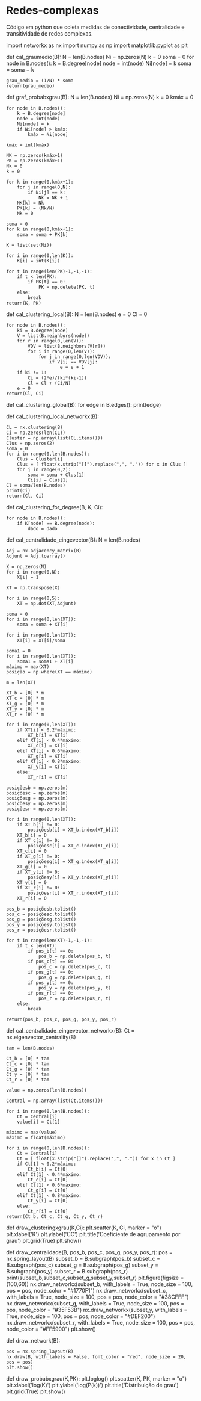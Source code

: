 # Redes-complexas
Código em python que coleta medidas de conectividade, centralidade e transitividade de redes complexas.

import networkx as nx
import numpy as np
import matplotlib.pyplot as plt

def cal_graumedio(B):
    N = len(B.nodes)
    Ni = np.zeros(N)
    k = 0
    soma = 0
    for node in B.nodes():
        k = B.degree[node]
        node = int(node)
        Ni[node] = k
        soma = soma + k

    grau_medio = (1/N) * soma
    return(grau_medio)

def graf_probabxgrau(B):
    N = len(B.nodes)
    Ni = np.zeros(N)
    k = 0
    kmáx = 0

    for node in B.nodes():
        k = B.degree[node]
        node = int(node)
        Ni[node] = k
        if Ni[node] > kmáx:
            kmáx = Ni[node]

    kmáx = int(kmáx)

    NK = np.zeros(kmáx+1)
    PK = np.zeros(kmáx+1)
    Nk = 0
    k = 0

    for k in range(0,kmáx+1):
        for j in range(0,N):
            if Ni[j] == k:
                Nk = Nk + 1
        NK[k] = Nk
        PK[k] = (Nk/N)
        Nk = 0

    soma = 0
    for k in range(0,kmáx+1):
        soma = soma + PK[k]

    K = list(set(Ni))

    for i in range(0,len(K)):
        K[i] = int(K[i])

    for t in range(len(PK)-1,-1,-1):
        if t < len(PK):
            if PK[t] == 0:
                PK = np.delete(PK, t)
        else:
            break
    return(K, PK)

def cal_clustering_local(B):
    N = len(B.nodes)
    e = 0
    Cl = 0

    for node in B.nodes():
        ki = B.degree(node)
        V = list(B.neighbors(node))
        for r in range(0,len(V)):
            VDV = list(B.neighbors(V[r]))
            for i in range(0,len(V)):
                for j in range(0,len(VDV)):
                    if V[i] == VDV[j]:
                        e = e + 1
        if ki != 1:
            Ci = (2*e)/(ki*(ki-1))
            Cl = Cl + (Ci/N)
        e = 0
    return(Cl, Ci)

def cal_clustering_global(B):
    for edge in B.edges():
        print(edge)
        
def cal_clustering_local_networkx(B):
    
    CL = nx.clustering(B)
    Ci = np.zeros(len(CL))
    Cluster = np.array(list(CL.items()))
    Clus = np.zeros(2)
    soma = 0
    for i in range(0,len(B.nodes)):
        Clus = Cluster[i]
        Clus = [ float(x.strip("[]").replace(",", ".")) for x in Clus ]
        for j in range(0,2):
            soma = soma + Clus[1]
            Ci[i] = Clus[1] 
    Cl = soma/len(B.nodes)
    print(Ci)
    return(Cl, Ci)
        
def cal_clustering_for_degree(B, K, Ci):
        
    for node in B.nodes():
        if K[node] == B.degree(node):
            dado = dado
        
def cal_centralidade_eingevector(B):
    N = len(B.nodes)

    Adj = nx.adjacency_matrix(B)
    Adjunt = Adj.toarray()

    X = np.zeros(N)
    for i in range(0,N):
        X[i] = 1

    XT = np.transpose(X)

    for i in range(0,5):
        XT = np.dot(XT,Adjunt)

    soma = 0
    for i in range(0,len(XT)):
        soma = soma + XT[i]

    for i in range(0,len(XT)):
        XT[i] = XT[i]/soma

    soma1 = 0
    for i in range(0,len(XT)):
        soma1 = soma1 + XT[i]
    máximo = max(XT)
    posição = np.where(XT == máximo)

    m = len(XT)

    XT_b = [0] * m 
    XT_c = [0] * m 
    XT_g = [0] * m 
    XT_y = [0] * m 
    XT_r = [0] * m 

    for i in range(0,len(XT)):
        if XT[i] < 0.2*máximo:
            XT_b[i] = XT[i]
        elif XT[i] < 0.4*máximo:
            XT_c[i] = XT[i]
        elif XT[i] < 0.6*máximo:
            XT_g[i] = XT[i]
        elif XT[i] < 0.8*máximo:
            XT_y[i] = XT[i]
        else:
            XT_r[i] = XT[i]

    posiçõesb = np.zeros(m)
    posiçõesc = np.zeros(m)
    posiçõesg = np.zeros(m)
    posiçõesy = np.zeros(m)
    posiçõesr = np.zeros(m)

    for i in range(0,len(XT)):
        if XT_b[i] != 0:
            posiçõesb[i] = XT_b.index(XT_b[i])
        XT_b[i] = 0
        if XT_c[i] != 0:
            posiçõesc[i] = XT_c.index(XT_c[i])
        XT_c[i] = 0
        if XT_g[i] != 0:
            posiçõesg[i] = XT_g.index(XT_g[i])
        XT_g[i] = 0
        if XT_y[i] != 0:
            posiçõesy[i] = XT_y.index(XT_y[i])
        XT_y[i] = 0
        if XT_r[i] != 0:
            posiçõesr[i] = XT_r.index(XT_r[i])
        XT_r[i] = 0

    pos_b = posiçõesb.tolist()
    pos_c = posiçõesc.tolist()
    pos_g = posiçõesg.tolist()
    pos_y = posiçõesy.tolist()
    pos_r = posiçõesr.tolist()

    for t in range(len(XT)-1,-1,-1):
        if t < len(XT):
            if pos_b[t] == 0:
                pos_b = np.delete(pos_b, t)
            if pos_c[t] == 0:
                pos_c = np.delete(pos_c, t)
            if pos_g[t] == 0:
                pos_g = np.delete(pos_g, t)
            if pos_y[t] == 0:
                pos_y = np.delete(pos_y, t)
            if pos_r[t] == 0:
                pos_r = np.delete(pos_r, t)
        else:
            break

    return(pos_b, pos_c, pos_g, pos_y, pos_r)

def cal_centralidade_eingevector_networkx(B):
    Ct = nx.eigenvector_centrality(B)

    tam = len(B.nodes)

    Ct_b = [0] * tam
    Ct_c = [0] * tam
    Ct_g = [0] * tam
    Ct_y = [0] * tam
    Ct_r = [0] * tam

    value = np.zeros(len(B.nodes))

    Central = np.array(list(Ct.items()))

    for i in range(0,len(B.nodes)):
        Ct = Central[i]
        value[i] = Ct[1]

    máximo = max(value)
    máximo = float(máximo)

    for i in range(0,len(B.nodes)):
        Ct = Central[i]
        Ct = [ float(x.strip("[]").replace(",", ".")) for x in Ct ]
        if Ct[1] < 0.2*máximo:
            Ct_b[i] = Ct[0]
        elif Ct[1] < 0.4*máximo:
            Ct_c[i] = Ct[0]
        elif Ct[1] < 0.6*máximo:
            Ct_g[i] = Ct[0]
        elif Ct[1] < 0.8*máximo:
            Ct_y[i] = Ct[0]
        else:
            Ct_r[i] = Ct[0]
    return(Ct_b, Ct_c, Ct_g, Ct_y, Ct_r)

def draw_clusteringxgrau(K,Ci):
    plt.scatter(K, Ci, marker = "o")
    plt.xlabel('K')
    plt.ylabel('CC')
    plt.title('Coeficiente de agrupamento por grau')
    plt.grid(True)
    plt.show()

def draw_centralidade(B, pos_b, pos_c, pos_g, pos_y, pos_r):
    pos = nx.spring_layout(B)
    subset_b = B.subgraph(pos_b) 
    subset_c = B.subgraph(pos_c)
    subset_g = B.subgraph(pos_g)
    subset_y = B.subgraph(pos_y)
    subset_r = B.subgraph(pos_r)
    print(subset_b,subset_c,subset_g,subset_y,subset_r)
    plt.figure(figsize = (100,60))
    nx.draw_networkx(subset_b, with_labels = True, node_size = 100, pos = pos, node_color = "#1770F1")
    nx.draw_networkx(subset_c, with_labels = True, node_size = 100, pos = pos, node_color = "#38CFFF")
    nx.draw_networkx(subset_g, with_labels = True, node_size = 100, pos = pos, node_color = "#35F53B")
    nx.draw_networkx(subset_y, with_labels = True, node_size = 100, pos = pos, node_color = "#DEF200")
    nx.draw_networkx(subset_r, with_labels = True, node_size = 100, pos = pos, node_color = "#FF5900")
    plt.show()

def draw_network(B):
    
    pos = nx.spring_layout(B)
    nx.draw(B, with_labels = False, font_color = "red", node_size = 20, pos = pos)
    plt.show()

def draw_probabxgrau(K,PK):
    plt.loglog()
    plt.scatter(K, PK, marker = "o")
    plt.xlabel('log(K)')
    plt.ylabel('log(P(k))')
    plt.title('Distribuição de grau')
    plt.grid(True)
    plt.show()
